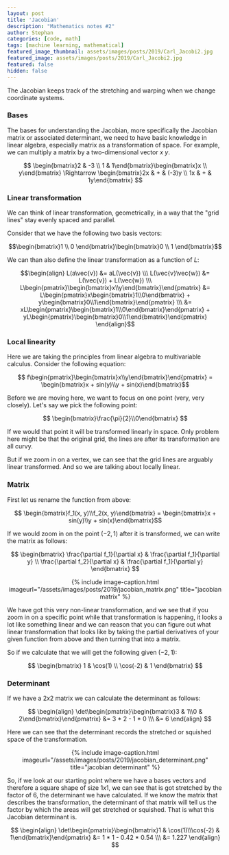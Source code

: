 ```yaml
---
layout: post
title: 'Jacobian'
description: "Mathematics notes #2"
author: Stephan
categories: [code, math]
tags: [machine learning, mathematical]
featured_image_thumbnail: assets/images/posts/2019/Carl_Jacobi2.jpg
featured_image: assets/images/posts/2019/Carl_Jacobi2.jpg
featured: false
hidden: false
---
```


The Jacobian keeps track of the stretching and warping when we change coordinate systems.

### Bases

The bases for understanding the Jacobian, more specifically the Jacobian matrix or associated determinant, we need to have basic knowledge in linear algebra, especially matrix as a transformation of space. For example, we can multiply a matrix by a two-dimensional vector $x$ $y$.

$$ \begin{bmatrix}2 & -3 \\ 1 & 1\end{bmatrix}\begin{bmatrix}x \\ y\end{bmatrix} \Rightarrow \begin{bmatrix}2x & + & (-3)y \\ 1x & + &  1y\end{bmatrix} $$


### Linear transformation

We can think of linear transformation, geometrically, in a way that the "grid lines" stay evenly spaced and parallel.

Consider that we have the following two basis vectors:

$$\begin{bmatrix}1 \\ 0 \end{bmatrix}\begin{bmatrix}0 \\ 1 \end{bmatrix}$$

We can than also define the linear transformation as a function of $L$:

$$\begin{align}
L(a\vec{v}) &= aL(\vec{v})
\\\
L(\vec{v}\vec{w}) &= L(\vec{v}) + L(\vec{w})
\\\
L\begin{pmatrix}\begin{bmatrix}x\\y\end{bmatrix}\end{pmatrix} &= L\begin{pmatrix}x\begin{bmatrix}1\\0\end{bmatrix} + y\begin{bmatrix}0\\1\end{bmatrix}\end{pmatrix}
\\\
&= xL\begin{pmatrix}\begin{bmatrix}1\\0\end{bmatrix}\end{pmatrix} + yL\begin{pmatrix}\begin{bmatrix}0\\1\end{bmatrix}\end{pmatrix}
\end{align}$$


### Local linearity

Here we are taking the principles from linear algebra to multivariable calculus. Consider the following equation:

$$ f\begin{pmatrix}\begin{bmatrix}x\\y\end{bmatrix}\end{pmatrix} = \begin{bmatrix}x + sin(y)\\y + sin(x)\end{bmatrix}$$

Before we are moving here, we want to focus on one point (very, very closely). Let's say we pick the following point:

$$ \begin{bmatrix}\frac{\pi}{2}\\0\end{bmatrix} $$

If we would that point it will be transformed linearly in space. Only problem here might be that the original grid, the lines are after its transformation are all curvy.

But if we zoom in on a vertex, we can see that the grid lines are arguably linear transformed. And so we are talking about locally linear.  

### Matrix

First let us rename the function from above:

$$ \begin{bmatrix}f_1(x, y)\\f_2(x, y)\end{bmatrix} = \begin{bmatrix}x + sin(y)\\y + sin(x)\end{bmatrix}$$

If we would zoom in on the point $(-2, 1)$ after it is transformed, we can write the matrix as follows:

$$
\begin{bmatrix}
    \frac{\partial f_1}{\partial x} & \frac{\partial f_1}{\partial y} \\
    \frac{\partial f_2}{\partial x} & \frac{\partial f_1}{\partial y}
\end{bmatrix}
$$

<div style="text-align:center">
{% include image-caption.html imageurl="/assets/images/posts/2019/jacobian_matrix.png" title="jacobian matrix" %}
</div>


We have got this very non-linear transformation, and we see that if you zoom in on a specific point while that transformation is happening, it looks a lot like something linear and we can reason that you can figure out what linear transformation that looks like by taking the partial derivatives of your given function from above and then turning that into a matrix. 

So if we calculate that we will get the following given $(-2, 1)$:

$$
\begin{bmatrix}
    1 & \cos(1) \\
    \cos(-2) & 1
\end{bmatrix}
$$


### Determinant

If we have a $2x2$ matrix we can calculate the determinant as follows:

$$
\begin{align}
    \det\begin{pmatrix}\begin{bmatrix}3 & 1\\0 & 2\end{bmatrix}\end{pmatrix} &= 3 * 2 - 1 * 0
    \\\
    &= 6
\end{align}
$$

Here we can see that the determinant records the stretched or squished space of the transformation.

<div style="text-align:center">
{% include image-caption.html imageurl="/assets/images/posts/2019/jacobian_determinant.png" title="jacobian determinant" %}
</div>


So, if we look at our starting point where we have a bases vectors and therefore a square shape of size $1x1$, we can see that is got stretched by the factor of 6, the determinant we have calculated. If we know the matrix that describes the transformation, the determinant of that matrix will tell us the factor by which the areas will get stretched or squished. That is what this Jacobian determinant is.

$$
\begin{align}
    \det\begin{pmatrix}\begin{bmatrix}1 & \cos(1)\\\cos(-2) & 1\end{bmatrix}\end{pmatrix} &= 1 * 1 - 0.42 * 0.54
    \\\
    &= 1.227
\end{align}
$$
